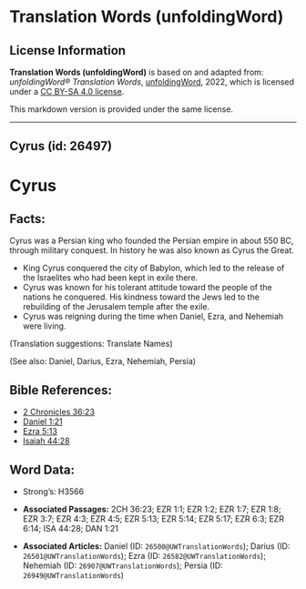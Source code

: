 # Translation Words (unfoldingWord)

## License Information

**Translation Words (unfoldingWord)** is based on and adapted from: _unfoldingWord® Translation Words_, [unfoldingWord](https://unfoldingword.org/utw), 2022, which is licensed under a [CC BY-SA 4.0 license](https://creativecommons.org/licenses/by-sa/4.0/legalcode.en).

This markdown version is provided under the same license.



--------------------------------

## Cyrus (id: 26497)

Cyrus
=====

Facts:
------

Cyrus was a Persian king who founded the Persian empire in about 550 BC, through military conquest. In history he was also known as Cyrus the Great.

* King Cyrus conquered the city of Babylon, which led to the release of the Israelites who had been kept in exile there.
* Cyrus was known for his tolerant attitude toward the people of the nations he conquered. His kindness toward the Jews led to the rebuilding of the Jerusalem temple after the exile.
* Cyrus was reigning during the time when Daniel, Ezra, and Nehemiah were living.

(Translation suggestions: Translate Names)

(See also: Daniel, Darius, Ezra, Nehemiah, Persia)

Bible References:
-----------------

* [2 Chronicles 36:23](https://ref.ly/2Chr36:23)
* [Daniel 1:21](https://ref.ly/Dan1:21)
* [Ezra 5:13](https://ref.ly/Ezra5:13)
* [Isaiah 44:28](https://ref.ly/Isa44:28)

Word Data:
----------

* Strong’s: H3566

* **Associated Passages:** 2CH 36:23; EZR 1:1; EZR 1:2; EZR 1:7; EZR 1:8; EZR 3:7; EZR 4:3; EZR 4:5; EZR 5:13; EZR 5:14; EZR 5:17; EZR 6:3; EZR 6:14; ISA 44:28; DAN 1:21
* **Associated Articles:** Daniel (ID: `26500@UWTranslationWords`); Darius (ID: `26501@UWTranslationWords`); Ezra (ID: `26582@UWTranslationWords`); Nehemiah (ID: `26907@UWTranslationWords`); Persia (ID: `26949@UWTranslationWords`)

